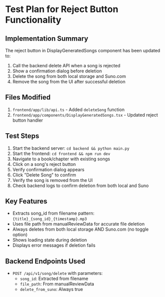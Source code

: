 # Test Plan for Reject Button Functionality

## Implementation Summary
The reject button in DisplayGeneratedSongs component has been updated to:
1. Call the backend delete API when a song is rejected
2. Show a confirmation dialog before deletion
3. Delete the song from both local storage and Suno.com
4. Remove the song from the UI after successful deletion

## Files Modified
1. `frontend/app/lib/api.ts` - Added `deleteSong` function
2. `frontend/app/components/DisplayGeneratedSongs.tsx` - Updated reject button handler

## Test Steps
1. Start the backend server: `cd backend && python main.py`
2. Start the frontend: `cd frontend && npm run dev`
3. Navigate to a book/chapter with existing songs
4. Click on a song's reject button
5. Verify confirmation dialog appears
6. Click "Delete Song" to confirm
7. Verify the song is removed from the UI
8. Check backend logs to confirm deletion from both local and Suno

## Key Features
- Extracts song_id from filename pattern: `{title}_{song_id}_{timestamp}.mp3`
- Uses file path from manualReviewData for accurate file deletion
- Always deletes from both local storage AND Suno.com (no toggle option)
- Shows loading state during deletion
- Displays error messages if deletion fails

## Backend Endpoints Used
- `POST /api/v1/song/delete` with parameters:
  - `song_id`: Extracted from filename
  - `file_path`: From manualReviewData
  - `delete_from_suno`: Always true